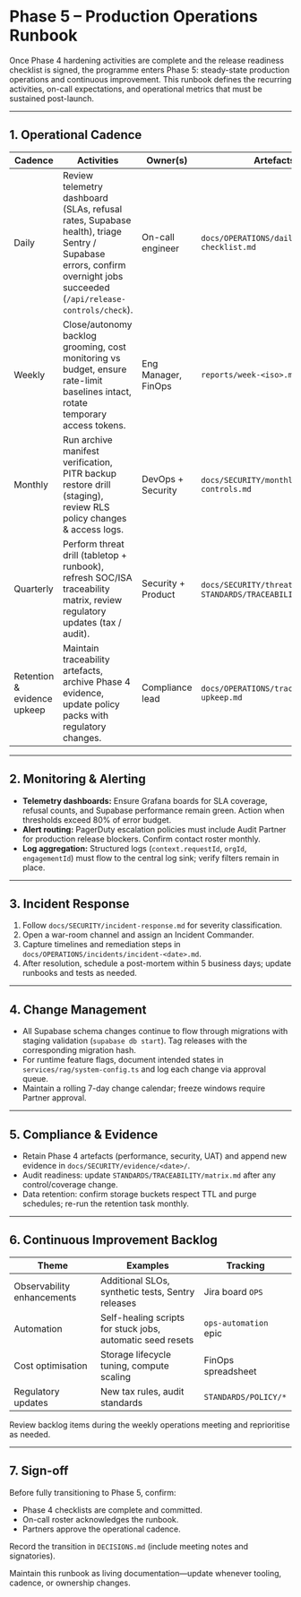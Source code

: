 # Phase 5 – Production Operations Runbook

Once Phase 4 hardening activities are complete and the release readiness checklist is signed, the programme enters Phase 5: steady-state production operations and continuous improvement. This runbook defines the recurring activities, on-call expectations, and operational metrics that must be sustained post-launch.

---

## 1. Operational Cadence

| Cadence | Activities | Owner(s) | Artefacts |
| --- | --- | --- | --- |
| Daily | Review telemetry dashboard (SLAs, refusal rates, Supabase health), triage Sentry / Supabase errors, confirm overnight jobs succeeded (`/api/release-controls/check`). | On-call engineer | `docs/OPERATIONS/daily-checklist.md` |
| Weekly | Close/autonomy backlog grooming, cost monitoring vs budget, ensure rate-limit baselines intact, rotate temporary access tokens. | Eng Manager, FinOps | `reports/week-<iso>.md` |
| Monthly | Run archive manifest verification, PITR backup restore drill (staging), review RLS policy changes & access logs. | DevOps + Security | `docs/SECURITY/monthly-controls.md` |
| Quarterly | Perform threat drill (tabletop + runbook), refresh SOC/ISA traceability matrix, review regulatory updates (tax / audit). | Security + Product | `docs/SECURITY/threat-drills.md`, `STANDARDS/TRACEABILITY/matrix.md` |
| Retention & evidence upkeep | Maintain traceability artefacts, archive Phase 4 evidence, update policy packs with regulatory changes. | Compliance lead | `docs/OPERATIONS/traceability-upkeep.md` |

---

## 2. Monitoring & Alerting

- **Telemetry dashboards:** Ensure Grafana boards for SLA coverage, refusal counts, and Supabase performance remain green. Action when thresholds exceed 80% of error budget.
- **Alert routing:** PagerDuty escalation policies must include Audit Partner for production release blockers. Confirm contact roster monthly.
- **Log aggregation:** Structured logs (`context.requestId`, `orgId`, `engagementId`) must flow to the central log sink; verify filters remain in place.

---

## 3. Incident Response

1. Follow `docs/SECURITY/incident-response.md` for severity classification.
2. Open a war-room channel and assign an Incident Commander.
3. Capture timelines and remediation steps in `docs/OPERATIONS/incidents/incident-<date>.md`.
4. After resolution, schedule a post-mortem within 5 business days; update runbooks and tests as needed.

---

## 4. Change Management

- All Supabase schema changes continue to flow through migrations with staging validation (`supabase db start`). Tag releases with the corresponding migration hash.
- For runtime feature flags, document intended states in `services/rag/system-config.ts` and log each change via approval queue.
- Maintain a rolling 7-day change calendar; freeze windows require Partner approval.

---

## 5. Compliance & Evidence

- Retain Phase 4 artefacts (performance, security, UAT) and append new evidence in `docs/SECURITY/evidence/<date>/`.
- Audit readiness: update `STANDARDS/TRACEABILITY/matrix.md` after any control/coverage change.
- Data retention: confirm storage buckets respect TTL and purge schedules; re-run the retention task monthly.

---

## 6. Continuous Improvement Backlog

| Theme | Examples | Tracking |
| --- | --- | --- |
| Observability enhancements | Additional SLOs, synthetic tests, Sentry releases | Jira board `OPS` |
| Automation | Self-healing scripts for stuck jobs, automatic seed resets | `ops-automation` epic |
| Cost optimisation | Storage lifecycle tuning, compute scaling | FinOps spreadsheet |
| Regulatory updates | New tax rules, audit standards | `STANDARDS/POLICY/*` |

Review backlog items during the weekly operations meeting and reprioritise as needed.

---

## 7. Sign-off

Before fully transitioning to Phase 5, confirm:

- Phase 4 checklists are complete and committed.
- On-call roster acknowledges the runbook.
- Partners approve the operational cadence.

Record the transition in `DECISIONS.md` (include meeting notes and signatories).

Maintain this runbook as living documentation—update whenever tooling, cadence, or ownership changes.
